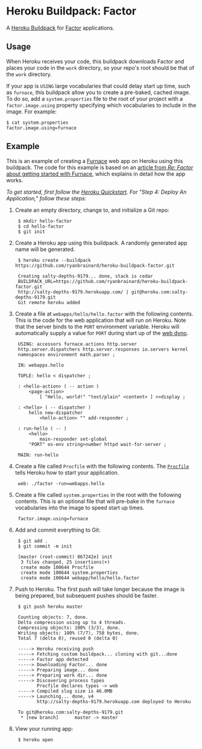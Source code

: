 Heroku Buildpack: Factor
========================

A [Heroku Buildpack](http://devcenter.heroku.com/articles/buildpack) for [Factor](http://factorcode.org) applications.

Usage
-----
When Heroku receives your code, this buildpack downloads Factor and places your code in the `work` directory, so your repo's root should be that of the `work` directory. 

If your app is `USING` large vocabularies that could delay start up time, such as `furnace`, this buildpack allow you to create a pre-baked, cached image. To do so, add a `system.properties` file to the root of your project with a `factor.image.using` property specifying which vocabularies to include in the image. For example:

    $ cat system.properties
    factor.image.using=furnace

Example
-------
This is an example of creating a [Furnace](http://concatenative.org/wiki/view/Factor/Furnace) web app on Heroku using this buildpack. The code for this example is based on an [article from _Re: Factor_ about getting started with Furnace](http://re-factor.blogspot.com/2010/08/hello-web.html), which explains in detail how the app works.

_To get started, first follow the [Heroku Quickstart](https://devcenter.heroku.com/articles/quickstart). For "Step 4: Deploy An Application," follow these steps:_

1. Create an empty directory, change to, and initialize a Git repo:

        $ mkdir hello-factor
        $ cd hello-factor
        $ git init

2. Create a Heroku app using this buildpack. A randomly generated app name will be generated.

        $ heroku create --buildpack https://github.com/ryanbrainard/heroku-buildpack-factor.git

        Creating salty-depths-9179... done, stack is cedar
        BUILDPACK_URL=https://github.com/ryanbrainard/heroku-buildpack-factor.git
        http://salty-depths-9179.herokuapp.com/ | git@heroku.com:salty-depths-9179.git
        Git remote heroku added

3. Create a file at `webapps/hello/hello.factor` with the following contents. This is the code for the web application that will run on Heroku. Note that the server binds to the `PORT` environment variable. Heroku will automatically supply a value for `PORT` during start up of the [web dyno](https://devcenter.heroku.com/articles/dynos).

        USING: accessors furnace.actions http.server
        http.server.dispatchers http.server.responses io.servers kernel
        namespaces environment math.parser ;

        IN: webapps.hello

        TUPLE: hello < dispatcher ;

        : <hello-action> ( -- action )
            <page-action>
                [ "Hello, world!" "text/plain" <content> ] >>display ;

        : <hello> ( -- dispatcher )
            hello new-dispatcher
                <hello-action> "" add-responder ;

        : run-hello ( -- )
            <hello>
                main-responder set-global
            "PORT" os-env string>number httpd wait-for-server ;

        MAIN: run-hello

4. Create a file called `Procfile` with the following contents. The [`Procfile`](https://devcenter.heroku.com/articles/procfile) tells Heroku how to start your application.

        web: ./factor -run=webapps.hello

5. Create a file called `system.properties` in the root with the following contents. This is an optional file that will pre-bake in the `furnace` vocabularies into the image to speed start up times.

        factor.image.using=furnace

6. Add and commit everything to Git:

        $ git add .
        $ git commit -m init

        [master (root-commit) 867242e] init
         3 files changed, 25 insertions(+)
         create mode 100644 Procfile
         create mode 100644 system.properties
         create mode 100644 webapp/hello/hello.factor
   
7. Push to Heroku. The first push will take longer because the image is being prepared, but subsequent pushes should be faster.

        $ git push heroku master

        Counting objects: 7, done.
        Delta compression using up to 4 threads.
        Compressing objects: 100% (3/3), done.
        Writing objects: 100% (7/7), 758 bytes, done.
        Total 7 (delta 0), reused 0 (delta 0)

        -----> Heroku receiving push
        -----> Fetching custom buildpack... cloning with git...done
        -----> Factor app detected
        -----> Downloading Factor... done
        -----> Preparing image... done
        -----> Preparing work dir... done
        -----> Discovering process types
               Procfile declares types -> web
        -----> Compiled slug size is 46.0MB
        -----> Launching... done, v4
               http://salty-depths-9179.herokuapp.com deployed to Heroku

        To git@heroku.com:salty-depths-9179.git
         * [new branch]      master -> master    

8. View your running app:

        $ heroku open

